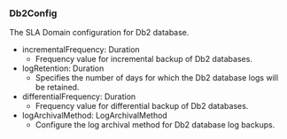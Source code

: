 ### Db2Config
The SLA Domain configuration for Db2 database.

- incrementalFrequency: Duration
  - Frequency value for incremental backup of Db2 databases.
- logRetention: Duration
  - Specifies the number of days for which the Db2 database logs will be
retained.
- differentialFrequency: Duration
  - Frequency value for differential backup of Db2 databases.
- logArchivalMethod: LogArchivalMethod
  - Configure the log archival method for Db2 database log backups.
